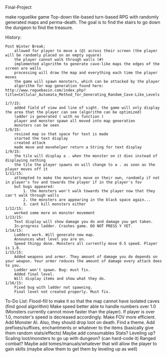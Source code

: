 Final-Project

make roguelike game
Top-down tile-based turn-based RPG with randomly generated maps and perma-death.
The goal is to find the stairs to go down the dungeon to find the treasure.

History:

	Post Winter Break:
		allowed for player to move a (@) across their screen (the player will be randomly placed on an empty square)
		the player cannot walk through walls (#)
		implemented algorithm to generate cave-like maps the edges of the screen are walls
		processing will draw the map and everything each time the player moves
		the game will spawn monsters, which can be attacked by the player
		algorithm for map generation found here: http://www.roguebasin.com/index.php?title=Cellular_Automata_Method_for_Generating_Random_Cave-Like_Levels
		
	1/7/15:
		added field of view and line of sight. the game will only display the area that the player can see (algorithm can be optimized)
		ladder is generated ( with no function ) 
		player and monster spawn all moved into map generation
		monsters can be seen
	1/8/15:
		resized map so that space for text is made
		started the text display
		created attack 
		made move and movehelper return a String for text display
	1/9/15:
		the tile will display a . when the monster on it dies instead of displaying nothing
		the tile the player spawns on will change to a . as soon as the player moves off it
	1/11/15:
		attempted to make the monsters move on their own, randomly if not in player's fov and towards the player if in the player's fov 
		but bugs appeared:
		    1. the monsters won't walk towards the player now that they can't walk through walls
		    2. the monsters are appearing in the black space again...
		    3. cant kill monsters either
	1/12/15:
		worked some more on monster movement
	1/13/15:
		Text display will show damage you do and damage you get taken.
		In-progress ladder. Crashes game. DO NOT PRESS Y YET.
	1/14/15:
		Ladders work. Will generate new map.
		Announces what level you are on.
		Speed thingy done. Monsters all currently move 0.5 speed. Player is 1.0.
	1/15/15:
		Added weapons and armor. They amount of damage you do depends on your weapon. Your armor reduces the amount of damage every attack does to you.
		Ladder won't spawn. Bug: must fix.
		Added final level.
		Will display items and show what they do.
	1/16/15:
		Fixed bug with ladder not spawning.
		Final level not created properly. Must fix.

To-Do List:
Flood-fill to make it so that the map cannot have isolated caves (find good algorithm)
Make speed better able to handle numbers over 1.0 (Monsters currently cannot move faster than the player). If player is over 1.0, monster's speed is decreased accordingly.
Make FOV more efficient.
Add Monster AI. Also, they should drop loot on death.
Find a theme.
Add prefixes/suffixes, enchantments or whatever to the items (basically give them random stats/effects)
Maybe add consumables
Stats?
Leveling up?
Scaling loot/monsters to go up with dungeon? (can hard-code it)
Ranged combat?
Maybe add tomes/manuals/whatever that will allow the player to gain skills (maybe allow them to get them by leveling up as well)

